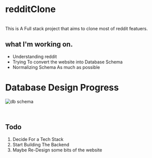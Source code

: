 # redditClone
<br />
This is A Full stack project that aims to clone most of reddit featuers. 

## what I'm working on. 

* Understanding reddit
* Trying To convert the website into Database Schema
* Normalizing Schema As much as possible

# Database Design Progress
![db schema](https://user-images.githubusercontent.com/78625404/177025929-7a0184e1-5fae-4abf-8749-82aad94515fa.png)

<br />

## Todo
1. Decide For a Tech Stack
2. Start Building The Backend
3. Maybe Re-Design some bits of the website
